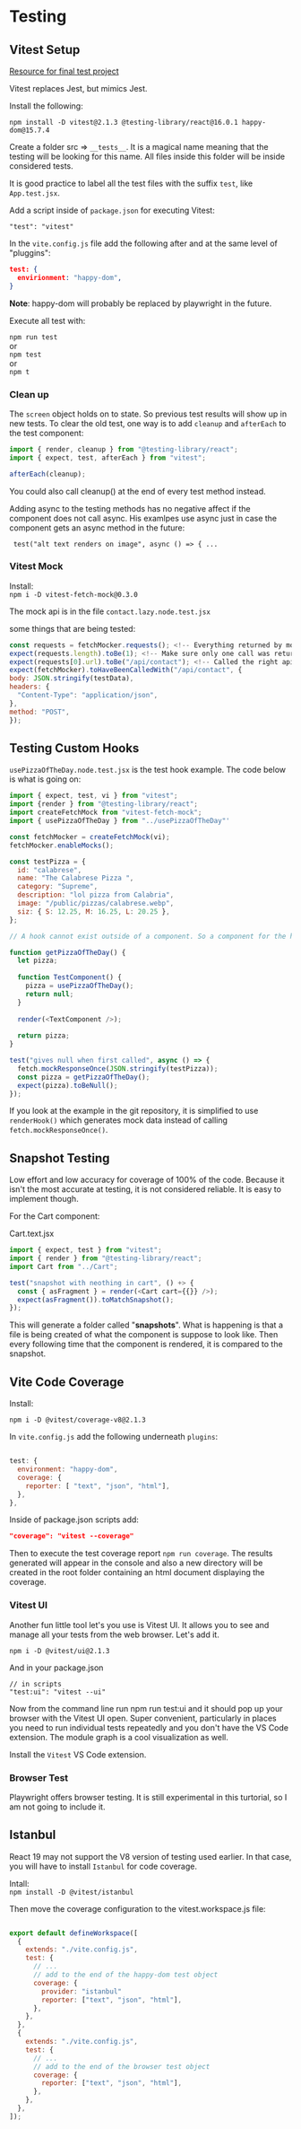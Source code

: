 # Testing  

## Vitest Setup  

[Resource for final test project](https://github.com/btholt/citr-v9-project/tree/main/14-testing)  

Vitest replaces Jest, but mimics Jest.  

Install the following:  

`npm install -D vitest@2.1.3 @testing-library/react@16.0.1 happy-dom@15.7.4` 

Create a folder src =\> `__tests__`. It is a magical name meaning that the testing 
will be looking for this name. All files inside this folder will be inside considered 
tests.  

It is good practice to label all the test files with the suffix `test`, like 
`App.test.jsx`.  

Add a script inside of `package.json` for executing Vitest:  

`"test": "vitest"`  

In the `vite.config.js` file add the following after and at the same level of 
"pluggins":  

```json  
test: {
  envirionment: "happy-dom", 
} 
```  

**Note**: happy-dom will probably be replaced by playwright in the future. 

Execute all test with:  

`npm run test`  
or  
`npm test`  
or  
`npm t`  


### Clean up 

The `screen` object holds on to state. So previous test results will show up in 
new tests. To clear the old test, one way is to add `cleanup` and `afterEach` to 
the test component:  

```js  
import { render, cleanup } from "@testing-library/react";
import { expect, test, afterEach } from "vitest";  

afterEach(cleanup);
``` 

You could also call cleanup() at the end of every test method instead.  

Adding async to the testing methods has no negative affect if the component does 
not call async. His examlpes use async just in case the component gets an async 
method in the future:  

` test("alt text renders on image", async () => { ...`  

### Vitest Mock  

Install:  
`npm i -D vitest-fetch-mock@0.3.0`  

The mock api is in the file `contact.lazy.node.test.jsx`  

some things that are being tested:  
```js  
const requests = fetchMocker.requests(); <!-- Everything returned by mocker ---> 
expect(requests.length).toBe(1); <!-- Make sure only one call was returned ---> 
expect(requests[0].url).toBe("/api/contact"); <!-- Called the right api ---> 
expect(fetchMocker).toHaveBeenCalledWith("/api/contact", {
body: JSON.stringify(testData),
headers: {
  "Content-Type": "application/json",
},
method: "POST",
});
```

## Testing Custom Hooks  

`usePizzaOfTheDay.node.test.jsx` is the test hook example. The code below is what 
is going on:  

```js  
import { expect, test, vi } from "vitest";  
import {render } from "@testing-library/react";  
import createFetchMock from "vitest-fetch-mock";
import { usePizzaOfTheDay } from "../usePizzaOfTheDay"' 

const fetchMocker = createFetchMock(vi);  
fetchMocker.enableMocks();  

const testPizza = { 
  id: "calabrese", 
  name: "The Calabrese Pizza ", 
  category: "Supreme", 
  description: "lol pizza from Calabria", 
  image: "/public/pizzas/calabrese.webp", 
  siz: { S: 12.25, M: 16.25, L: 20.25 }, 
};  

// A hook cannot exist outside of a component. So a component for the hook must be made:  

function getPizzaOfTheDay() {
  let pizza; 
  
  function TestComponent() {
    pizza = usePizzaOfTheDay(); 
    return null;  
  }
  
  render(<TextComponent />); 
  
  return pizza;
}  

test("gives null when first called", async () => {
  fetch.mockResponseOnce(JSON.stringify(testPizza)); 
  const pizza = getPizzaOfTheDay(); 
  expect(pizza).toBeNull();  
});  
```

If you look at the example in the git repository, it is simplified to use 
`renderHook()` which generates mock data instead of calling `fetch.mockResponseOnce()`. 


## Snapshot Testing  

Low effort and low accuracy for coverage of 100% of the code. Because it isn't the 
most accurate at testing, it is not considered reliable. It is easy to implement 
though.  

For the Cart component:

Cart.text.jsx  

```js  
import { expect, test } from "vitest"; 
import { render } from "@testing-library/react"; 
import Cart from "../Cart";  

test("snapshot with neothing in cart", () +> {
  const { asFragment } = render(<Cart cart={{}} />); 
  expect(asFragment()).toMatchSnapshot();  
});  
```  

This will generate a folder called "__snapshots__". What is happening is that a 
file is being created of what the component is suppose to look like. Then every 
following time that the component is rendered, it is compared to the snapshot.  


## Vite Code Coverage  

Install:  

`npm i -D @vitest/coverage-v8@2.1.3`  

In `vite.config.js` add the following underneath `plugins`:  

```js  

test: {
  environment: "happy-dom", 
  coverage: {
    reporter: [ "text", "json", "html"], 
  },
},

```  

Inside of package.json scripts add:  

```json  
"coverage": "vitest --coverage"  
```  

Then to execute the test coverage report `npm run coverage`.  The results 
generated will appear in the console and also a new directory will be created in 
the root folder containing an html document displaying the coverage.  

### Vitest UI  

Another fun little tool let's you use is Vitest UI. It allows you to see and 
manage all your tests from the web browser. Let's add it.

```
npm i -D @vitest/ui@2.1.3
```

And in your package.json

```
// in scripts
"test:ui": "vitest --ui"
```

Now from the command line run npm run test:ui and it should pop up your browser 
with the Vitest UI open. Super convenient, particularly in places you need to 
run individual tests repeatedly and you don't have the VS Code extension. The 
module graph is a cool visualization as well.  

Install the `Vitest` VS Code extension.  

### Browser Test  

Playwright offers browser testing. It is still experimental in this 
turtorial, so I am not going to include it.  


## Istanbul  

React 19 may not support the V8 version of testing used earlier. In that 
case, you will have to install `Istanbul` for code coverage.  

Intall:  
`npm install -D @vitest/istanbul`  

Then move the coverage configuration to the vitest.workspace.js file:

```js  

export default defineWorkspace([
  {
    extends: "./vite.config.js",
    test: {
      // ...
      // add to the end of the happy-dom test object 
      coverage: {
        provider: "istanbul"
        reporter: ["text", "json", "html"],
      },
    },
  },
  {
    extends: "./vite.config.js",
    test: {
      // ...
      // add to the end of the browser test object 
      coverage: {
        reporter: ["text", "json", "html"],
      },
    },
  },
]);
```



